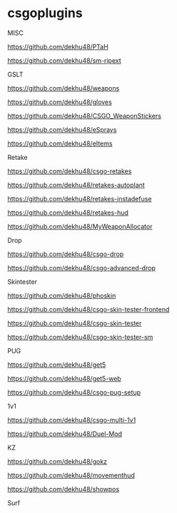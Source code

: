 # csgoplugins

MISC


https://github.com/dekhu48/PTaH

https://github.com/dekhu48/sm-ripext


GSLT

https://github.com/dekhu48/weapons

https://github.com/dekhu48/gloves

https://github.com/dekhu48/CSGO_WeaponStickers

https://github.com/dekhu48/eSprays

https://github.com/dekhu48/eItems


Retake

https://github.com/dekhu48/csgo-retakes

https://github.com/dekhu48/retakes-autoplant

https://github.com/dekhu48/retakes-instadefuse

https://github.com/dekhu48/retakes-hud

https://github.com/dekhu48/MyWeaponAllocator


Drop


https://github.com/dekhu48/csgo-drop

https://github.com/dekhu48/csgo-advanced-drop



Skintester

https://github.com/dekhu48/phoskin


https://github.com/dekhu48/csgo-skin-tester-frontend

https://github.com/dekhu48/csgo-skin-tester

https://github.com/dekhu48/csgo-skin-tester-sm


PUG

https://github.com/dekhu48/get5

https://github.com/dekhu48/get5-web

https://github.com/dekhu48/csgo-pug-setup



1v1

https://github.com/dekhu48/csgo-multi-1v1

https://github.com/dekhu48/Duel-Mod



KZ

https://github.com/dekhu48/gokz

https://github.com/dekhu48/movementhud

https://github.com/dekhu48/showpos



Surf
